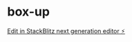 # box-up

[Edit in StackBlitz next generation editor ⚡️](https://stackblitz.com/~/github.com/extremety1989/box-up)